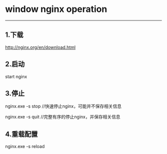 # window nginx operation
----
## 1.下载
http://nginx.org/en/download.html

## 2.启动
start nginx

## 3.停止
nginx.exe -s stop  //快速停止nginx，可能并不保存相关信息

nginx.exe -s quit  //完整有序的停止nginx，并保存相关信息

## 4.重载配置
nginx.exe -s reload
